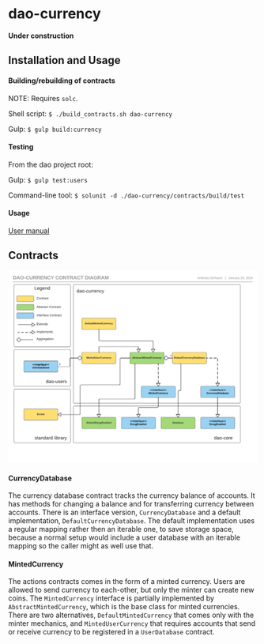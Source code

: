 # dao-currency

**Under construction**

## Installation and Usage

#### Building/rebuilding of contracts

NOTE: Requires `solc`.

Shell script: `$ ./build_contracts.sh dao-currency`

Gulp: `$ gulp build:currency`

#### Testing

From the dao project root:

Gulp: `$ gulp test:users`

Command-line tool: `$ solunit -d ./dao-currency/contracts/build/test`

#### Usage

[User manual](https://github.com/smartcontractproduction/dao/blob/master/docs/Manual.md)

## Contracts

![DaoCurrencyContracts](../docs/images/dao-currency-contracts.png)

#### CurrencyDatabase

The currency database contract tracks the currency balance of accounts. It has methods for changing a balance and for transferring currency between accounts. There is an interface version, `CurrencyDatabase` and a default implementation, `DefaultCurrencyDatabase`. The default implementation uses a regular mapping rather then an iterable one, to save storage space, because a normal setup would include a user database with an iterable mapping so the caller might as well use that.

#### MintedCurrency

The actions contracts comes in the form of a minted currency. Users are allowed to send currency to each-other, but only the minter can create new coins. The `MintedCurrency` interface is partially implemented by `AbstractMintedCurrency`, which is the base class for minted currencies. There are two alternatives, `DefaultMintedCurrency` that comes only with the minter mechanics, and `MintedUserCurrency` that requires accounts that send or receive currency to be registered in a `UserDatabase` contract.